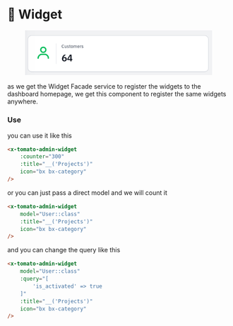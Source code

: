 # 🌉 Widget

<figure><img src="../../.gitbook/assets/image (13).png" alt=""><figcaption></figcaption></figure>

as we get the Widget Facade service to register the widgets to the dashboard homepage, we get this component to register the same widgets anywhere.

### Use

you can use it like this

```html
<x-tomato-admin-widget
    :counter="300"
    :title="__('Projects')"
    icon="bx bx-category"
/>
```

or you can just pass a direct model and we will count it

```html
<x-tomato-admin-widget
    model="User::class"
    :title="__('Projects')"
    icon="bx bx-category"
/>
```

and you can change the query like this

```html
<x-tomato-admin-widget
    model="User::class"
    :query="[
        'is_activated' => true
    ]"
    :title="__('Projects')"
    icon="bx bx-category"
/>
```
